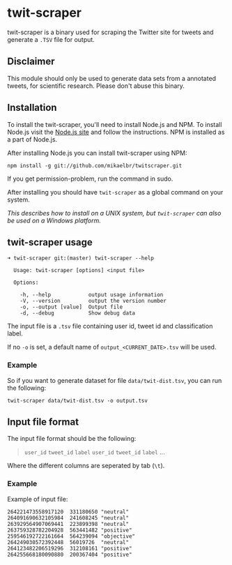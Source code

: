 twit-scraper
====

twit-scraper is a binary used for scraping the Twitter site for tweets and generate a ```.TSV``` file for output. 

## Disclaimer
This module should only be used to generate data sets from a annotated tweets, for scientific research. Please don't abuse this binary.

## Installation

To install the twit-scraper, you'll need to install Node.js and NPM. To install Node.js visit the [Node.js site](http://nodejs.org) and follow the instructions. NPM is installed as a part of Node.js.

After installing Node.js you can install twit-scraper using NPM:

```
npm install -g git://github.com/mikaelbr/twitscraper.git
```

If you get permission-problem, run the command in sudo. 

After installing you should have ```twit-scraper``` as a global command on your system.

_This describes how to install on a UNIX system, but ```twit-scraper``` can also be used on a Windows platform._

## twit-scraper usage

```
➜ twit-scraper git:(master) twit-scraper --help

  Usage: twit-scraper [options] <input file>

  Options:

    -h, --help            output usage information
    -V, --version         output the version number
    -o, --output [value]  Output file
    -d, --debug           Show debug data
```

The input file is a ```.tsv``` file containing user id, tweet id and classification label. 

If no ```-o``` is set, a default name of ```output_<CURRENT_DATE>.tsv``` will be used.

### Example

So if you want to generate dataset for file ```data/twit-dist.tsv```, you can run the following: 

```
twit-scraper data/twit-dist.tsv -o output.tsv
```

## Input file format

The input file format should be the following:

> ```user_id``` ```tweet_id```  ```label```
> ```user_id``` ```tweet_id```  ```label```
...

Where the different columns are seperated by tab (```\t```).

### Example 
Example of input file: 

```
264221473558917120  331180650 "neutral"
264091690632105984  241608245 "neutral"
263929564907069441  223899398 "neutral"
263759328782204928  563441482 "positive"
259546192722161664  564239094 "objective"
264249030572392448  56019726  "neutral"
264123482206519296  312108161 "positive"
264255668180090880  200367404 "positive"
```